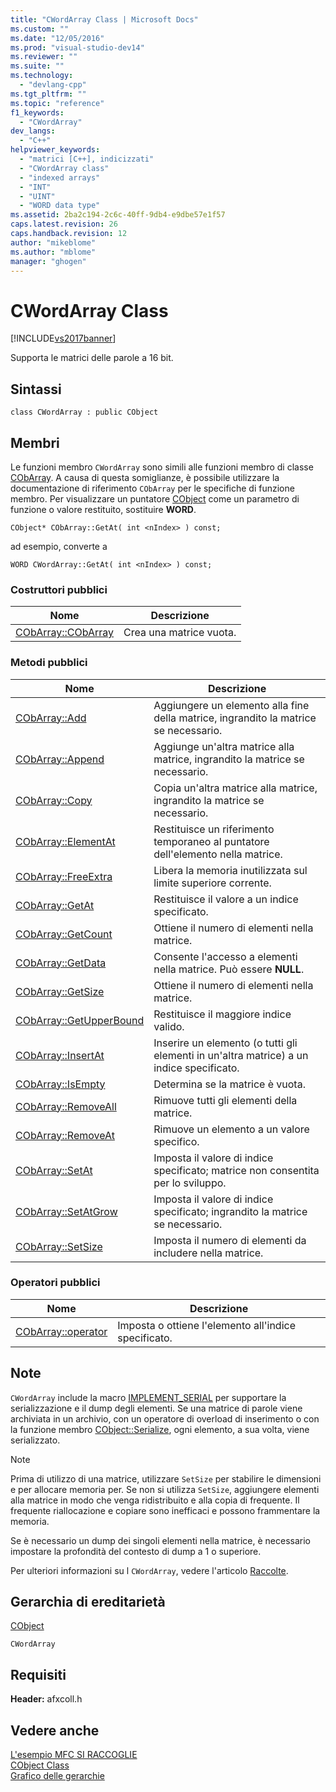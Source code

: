 ```yaml
---
title: "CWordArray Class | Microsoft Docs"
ms.custom: ""
ms.date: "12/05/2016"
ms.prod: "visual-studio-dev14"
ms.reviewer: ""
ms.suite: ""
ms.technology: 
  - "devlang-cpp"
ms.tgt_pltfrm: ""
ms.topic: "reference"
f1_keywords: 
  - "CWordArray"
dev_langs: 
  - "C++"
helpviewer_keywords: 
  - "matrici [C++], indicizzati"
  - "CWordArray class"
  - "indexed arrays"
  - "INT"
  - "UINT"
  - "WORD data type"
ms.assetid: 2ba2c194-2c6c-40ff-9db4-e9dbe57e1f57
caps.latest.revision: 26
caps.handback.revision: 12
author: "mikeblome"
ms.author: "mblome"
manager: "ghogen"
---
```

# CWordArray Class
[!INCLUDE[vs2017banner](../../assembler/inline/includes/vs2017banner.md)]

Supporta le matrici delle parole a 16 bit.  
  
## Sintassi  
  
```  
class CWordArray : public CObject  
```  
  
## Membri  
 Le funzioni membro `CWordArray` sono simili alle funzioni membro di classe [CObArray](../../mfc/reference/cobarray-class.md).  A causa di questa somiglianze, è possibile utilizzare la documentazione di riferimento `CObArray` per le specifiche di funzione membro.  Per visualizzare un puntatore [CObject](../../mfc/reference/cobject-class.md) come un parametro di funzione o valore restituito, sostituire **WORD**.  
  
 `CObject* CObArray::GetAt( int <nIndex> ) const;`  
  
 ad esempio, converte a  
  
 `WORD CWordArray::GetAt( int <nIndex> ) const;`  
  
### Costruttori pubblici  
  
|Nome|Descrizione|  
|----------|-----------------|  
|[CObArray::CObArray](../Topic/CObArray::CObArray.md)|Crea una matrice vuota.|  
  
### Metodi pubblici  
  
|Nome|Descrizione|  
|----------|-----------------|  
|[CObArray::Add](../Topic/CObArray::Add.md)|Aggiungere un elemento alla fine della matrice, ingrandito la matrice se necessario.|  
|[CObArray::Append](../Topic/CObArray::Append.md)|Aggiunge un'altra matrice alla matrice, ingrandito la matrice se necessario.|  
|[CObArray::Copy](../Topic/CObArray::Copy.md)|Copia un'altra matrice alla matrice, ingrandito la matrice se necessario.|  
|[CObArray::ElementAt](../Topic/CObArray::ElementAt.md)|Restituisce un riferimento temporaneo al puntatore dell'elemento nella matrice.|  
|[CObArray::FreeExtra](../Topic/CObArray::FreeExtra.md)|Libera la memoria inutilizzata sul limite superiore corrente.|  
|[CObArray::GetAt](../Topic/CObArray::GetAt.md)|Restituisce il valore a un indice specificato.|  
|[CObArray::GetCount](../Topic/CObArray::GetCount.md)|Ottiene il numero di elementi nella matrice.|  
|[CObArray::GetData](../Topic/CObArray::GetData.md)|Consente l'accesso a elementi nella matrice.  Può essere **NULL**.|  
|[CObArray::GetSize](../Topic/CObArray::GetSize.md)|Ottiene il numero di elementi nella matrice.|  
|[CObArray::GetUpperBound](../Topic/CObArray::GetUpperBound.md)|Restituisce il maggiore indice valido.|  
|[CObArray::InsertAt](../Topic/CObArray::InsertAt.md)|Inserire un elemento \(o tutti gli elementi in un'altra matrice\) a un indice specificato.|  
|[CObArray::IsEmpty](../Topic/CObArray::IsEmpty.md)|Determina se la matrice è vuota.|  
|[CObArray::RemoveAll](../Topic/CObArray::RemoveAll.md)|Rimuove tutti gli elementi della matrice.|  
|[CObArray::RemoveAt](../Topic/CObArray::RemoveAt.md)|Rimuove un elemento a un valore specifico.|  
|[CObArray::SetAt](../Topic/CObArray::SetAt.md)|Imposta il valore di indice specificato; matrice non consentita per lo sviluppo.|  
|[CObArray::SetAtGrow](../Topic/CObArray::SetAtGrow.md)|Imposta il valore di indice specificato; ingrandito la matrice se necessario.|  
|[CObArray::SetSize](../Topic/CObArray::SetSize.md)|Imposta il numero di elementi da includere nella matrice.|  
  
### Operatori pubblici  
  
|Nome|Descrizione|  
|----------|-----------------|  
|[CObArray::operator](../Topic/CObArray::operator.md)|Imposta o ottiene l'elemento all'indice specificato.|  
  
## Note  
 `CWordArray` include la macro [IMPLEMENT\_SERIAL](../Topic/IMPLEMENT_SERIAL.md) per supportare la serializzazione e il dump degli elementi.  Se una matrice di parole viene archiviata in un archivio, con un operatore di overload di inserimento o con la funzione membro [CObject::Serialize](../Topic/CObject::Serialize.md), ogni elemento, a sua volta, viene serializzato.  
  
> [!NOTE]
>  Prima di utilizzo di una matrice, utilizzare `SetSize` per stabilire le dimensioni e per allocare memoria per.  Se non si utilizza `SetSize`, aggiungere elementi alla matrice in modo che venga ridistribuito e alla copia di frequente.  Il frequente riallocazione e copiare sono inefficaci e possono frammentare la memoria.  
  
 Se è necessario un dump dei singoli elementi nella matrice, è necessario impostare la profondità del contesto di dump a 1 o superiore.  
  
 Per ulteriori informazioni su l `CWordArray`, vedere l'articolo [Raccolte](../../mfc/collections.md).  
  
## Gerarchia di ereditarietà  
 [CObject](../../mfc/reference/cobject-class.md)  
  
 `CWordArray`  
  
## Requisiti  
 **Header:** afxcoll.h  
  
## Vedere anche  
 [L'esempio MFC SI RACCOGLIE](../../top/visual-cpp-samples.md)   
 [CObject Class](../../mfc/reference/cobject-class.md)   
 [Grafico delle gerarchie](../../mfc/hierarchy-chart.md)